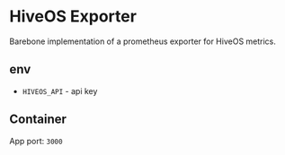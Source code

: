 # HiveOS Exporter

Barebone implementation of a prometheus exporter for HiveOS metrics.

## env

- `HIVEOS_API` - api key

## Container

App port: `3000`
